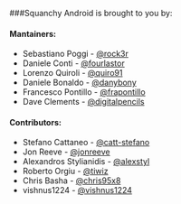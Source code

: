###Squanchy Android is brought to you by:

#### Mantainers:

 * Sebastiano Poggi - [@rock3r](https://github.com/rock3r)
 * Daniele Conti - [@fourlastor](https://github.com/fourlastor)
 * Lorenzo Quiroli - [@quiro91](https://github.com/quiro91)
 * Daniele Bonaldo - [@danybony](https://github.com/danybony)
 * Francesco Pontillo - [@frapontillo](https://github.com/frapontillo)
 * Dave Clements - [@digitalpencils](https://github.com/digitalpencils)
 
 #### Contributors:
 
 * Stefano Cattaneo - [@catt-stefano](https://github.com/catt-stefano)
 * Jon Reeve - [@jonreeve](https://github.com/jonreeve)
 * Alexandros Stylianidis - [@alexstyl](https://github.com/alexstyl)
 * Roberto Orgiu - [@tiwiz](https://github.com/tiwiz)
 * Chris Basha - [@chris95x8](https://github.com/chris95x8)
 * vishnus1224 - [@vishnus1224](https://github.com/vishnus1224)